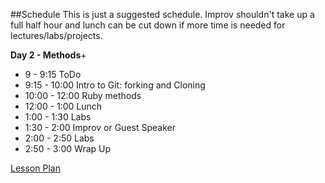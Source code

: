 

##Schedule
This is just a suggested schedule. Improv shouldn't take up a full half hour and lunch can be cut down if more time is needed for lectures/labs/projects.

**Day 2 - Methods**+
+ 9 - 9:15 ToDo
+ 9:15 - 10:00 Intro to Git: forking and Cloning
+ 10:00 - 12:00 Ruby methods
+ 12:00 - 1:00 Lunch
+ 1:00 - 1:30 Labs
+ 1:30 - 2:00 Improv or Guest Speaker
+ 2:00 - 2:50 Labs
+ 2:50 - 3:00 Wrap Up

[Lesson Plan](https://docs.google.com/a/flatironschool.com/document/d/1gzEuG9NQAi0LRVz9WW1JyEOIOgqwLo33O3RmtDtvrz4/edit)
